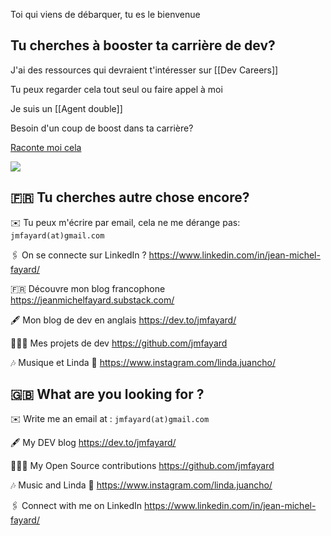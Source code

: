 Toi qui viens de débarquer, tu es le bienvenue

## Tu cherches à booster ta carrière de dev?

J'ai des ressources qui devraient t'intéresser sur [[Dev Careers]]

Tu peux regarder cela tout seul ou faire appel à moi

Je suis un [[Agent double]] 

Besoin d'un coup de boost dans ta carrière?

[Raconte moi cela](https://jeanmichelfayard.typeform.com/to/bPl18rUy)

![](https://share.cleanshot.com/BMVFgsx7+)


## 🇫🇷 Tu cherches autre chose encore?

✉️ Tu peux m'écrire par email, cela ne me dérange pas: `jmfayard(at)gmail.com`

🖇️ On se connecte sur LinkedIn ? https://www.linkedin.com/in/jean-michel-fayard/

🇫🇷 Découvre mon blog francophone https://jeanmichelfayard.substack.com/

🖋️ Mon blog de dev en anglais https://dev.to/jmfayard/

👨🏻‍💻 Mes projets de dev https://github.com/jmfayard

🎶 Musique et Linda 🐶 https://www.instagram.com/linda.juancho/

## 🇬🇧 What are you looking for ?

✉️ Write me an email at : `jmfayard(at)gmail.com`

🖋️ My DEV blog https://dev.to/jmfayard/

👨🏻‍💻 My Open Source contributions https://github.com/jmfayard

🎶 Music and Linda 🐶 https://www.instagram.com/linda.juancho/

🖇️ Connect with me on LinkedIn https://www.linkedin.com/in/jean-michel-fayard/
